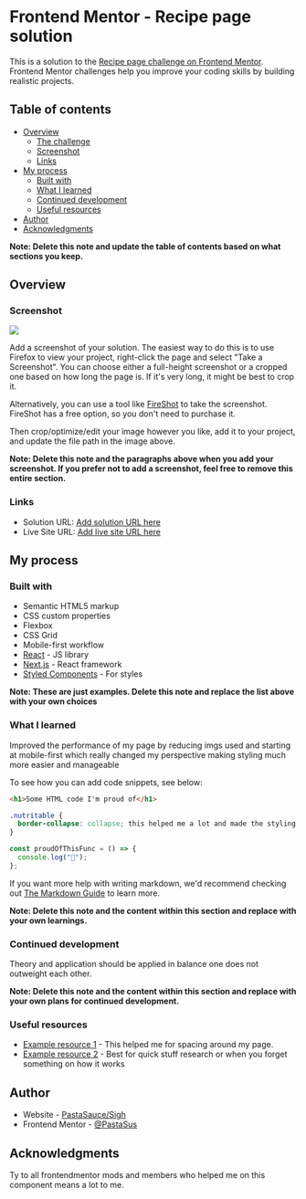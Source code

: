# Frontend Mentor - Recipe page solution

This is a solution to the [Recipe page challenge on Frontend Mentor](https://www.frontendmentor.io/challenges/recipe-page-KiTsR8QQKm). Frontend Mentor challenges help you improve your coding skills by building realistic projects.

## Table of contents

- [Overview](#overview)
  - [The challenge](#the-challenge)
  - [Screenshot](#screenshot)
  - [Links](#links)
- [My process](#my-process)
  - [Built with](#built-with)
  - [What I learned](#what-i-learned)
  - [Continued development](#continued-development)
  - [Useful resources](#useful-resources)
- [Author](#author)
- [Acknowledgments](#acknowledgments)

**Note: Delete this note and update the table of contents based on what sections you keep.**

## Overview

### Screenshot

![](screenshotomellette.jpeg)

Add a screenshot of your solution. The easiest way to do this is to use Firefox to view your project, right-click the page and select "Take a Screenshot". You can choose either a full-height screenshot or a cropped one based on how long the page is. If it's very long, it might be best to crop it.

Alternatively, you can use a tool like [FireShot](https://getfireshot.com/) to take the screenshot. FireShot has a free option, so you don't need to purchase it.

Then crop/optimize/edit your image however you like, add it to your project, and update the file path in the image above.

**Note: Delete this note and the paragraphs above when you add your screenshot. If you prefer not to add a screenshot, feel free to remove this entire section.**

### Links

- Solution URL: [Add solution URL here](https://your-solution-url.com)
- Live Site URL: [Add live site URL here](https://your-live-site-url.com)

## My process

### Built with

- Semantic HTML5 markup
- CSS custom properties
- Flexbox
- CSS Grid
- Mobile-first workflow
- [React](https://reactjs.org/) - JS library
- [Next.js](https://nextjs.org/) - React framework
- [Styled Components](https://styled-components.com/) - For styles

**Note: These are just examples. Delete this note and replace the list above with your own choices**

### What I learned

Improved the performance of my page by reducing imgs used and starting at mobile-first which really changed my perspective making styling much more easier and manageable

To see how you can add code snippets, see below:

```html
<h1>Some HTML code I'm proud of</h1>
```

```css
.nutritable {
  border-collapse: collapse; this helped me a lot and made the styling possible on the table
}
```

```js
const proudOfThisFunc = () => {
  console.log("🎉");
};
```

If you want more help with writing markdown, we'd recommend checking out [The Markdown Guide](https://www.markdownguide.org/) to learn more.

**Note: Delete this note and the content within this section and replace with your own learnings.**

### Continued development

Theory and application should be applied in balance one does not outweight each other.

**Note: Delete this note and the content within this section and replace with your own plans for continued development.**

### Useful resources

- [Example resource 1](https://fedmentor.dev/posts/padding-margin/) - This helped me for spacing around my page.
- [Example resource 2](https://chatgpt.com) - Best for quick stuff research or when you forget something on how it works

## Author

- Website - [PastaSauce/Sigh](https://www.your-site.com)
- Frontend Mentor - [@PastaSus](https://www.frontendmentor.io/profile/PastaSus)

## Acknowledgments

Ty to all frontendmentor mods and members who helped me on this component means a lot to me.
